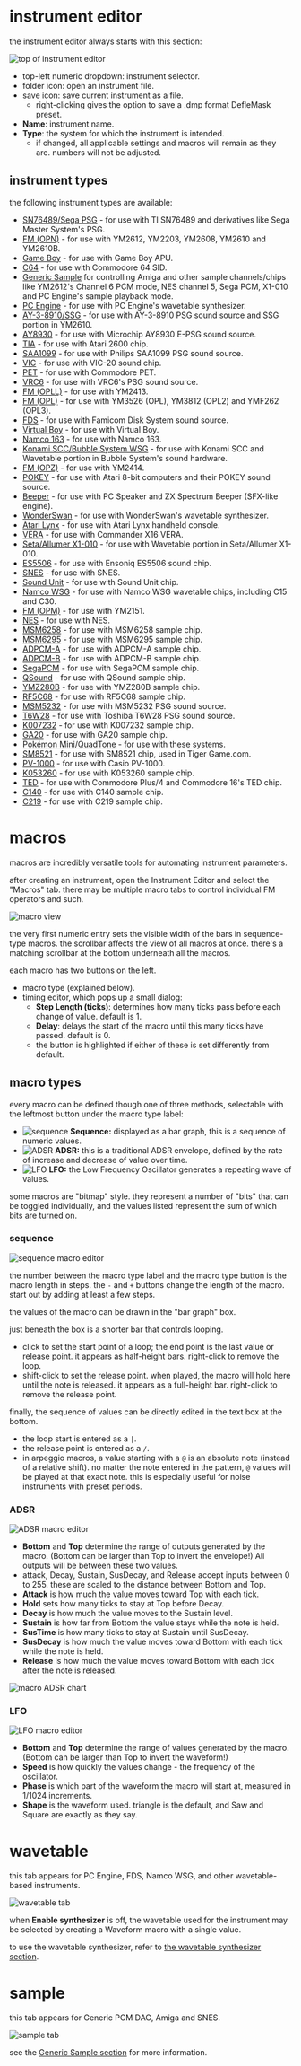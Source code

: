# instrument editor

the instrument editor always starts with this section:

![top of instrument editor](instrument-editor-top.png)

- top-left numeric dropdown: instrument selector.
- folder icon: open an instrument file.
- save icon: save current instrument as a file.
  - right-clicking gives the option to save a .dmp format DefleMask preset.
- **Name**: instrument name.
- **Type**: the system for which the instrument is intended.
  - if changed, all applicable settings and macros will remain as they are. numbers will not be adjusted.

## instrument types

the following instrument types are available:

- [SN76489/Sega PSG](psg.md) - for use with TI SN76489 and derivatives like Sega Master System's PSG.
- [FM (OPN)](fm-opn.md) - for use with YM2612, YM2203, YM2608, YM2610 and YM2610B.
- [Game Boy](game-boy.md) - for use with Game Boy APU.
- [C64](c64.md) - for use with Commodore 64 SID.
- [Generic Sample](sample.md) for controlling Amiga and other sample channels/chips like YM2612's Channel 6 PCM mode, NES channel 5, Sega PCM, X1-010 and PC Engine's sample playback mode.
- [PC Engine](pce.md) - for use with PC Engine's wavetable synthesizer.
- [AY-3-8910/SSG](ay8910.md) - for use with AY-3-8910 PSG sound source and SSG portion in YM2610.
- [AY8930](ay8930.md) - for use with Microchip AY8930 E-PSG sound source.
- [TIA](tia.md) - for use with Atari 2600 chip.
- [SAA1099](saa.md) - for use with Philips SAA1099 PSG sound source.
- [VIC](vic.md) - for use with VIC-20 sound chip.
- [PET](pet.md) - for use with Commodore PET.
- [VRC6](vrc6.md) - for use with VRC6's PSG sound source.
- [FM (OPLL)](fm-opll.md) - for use with YM2413.
- [FM (OPL)](fm-opll.md) - for use with YM3526 (OPL), YM3812 (OPL2) and YMF262 (OPL3).
- [FDS](fds.md) - for use with Famicom Disk System sound source.
- [Virtual Boy](virtual-boy.md) - for use with Virtual Boy.
- [Namco 163](n163.md) - for use with Namco 163.
- [Konami SCC/Bubble System WSG](scc.md) - for use with Konami SCC and Wavetable portion in Bubble System's sound hardware.
- [FM (OPZ)](fm-opz.md) - for use with YM2414.
- [POKEY](pokey.md) - for use with Atari 8-bit computers and their POKEY sound source.
- [Beeper](beeper.md) - for use with PC Speaker and ZX Spectrum Beeper (SFX-like engine).
- [WonderSwan](wonderswan.md) - for use with WonderSwan's wavetable synthesizer.
- [Atari Lynx](lynx.md) - for use with Atari Lynx handheld console.
- [VERA](vera.md) - for use with Commander X16 VERA.
- [Seta/Allumer X1-010](x1_010.md) - for use with Wavetable portion in Seta/Allumer X1-010.
- [ES5506](es5506.md) - for use with Ensoniq ES5506 sound chip.
- [SNES](snes.md) - for use with SNES.
- [Sound Unit](su.md) - for use with Sound Unit chip.
- [Namco WSG](wsg.md) - for use with Namco WSG wavetable chips, including C15 and C30.
- [FM (OPM)](fm-opm.md) - for use with YM2151.
- [NES](nes.md) - for use with NES.
- [MSM6258](msm6258.md) - for use with MSM6258 sample chip.
- [MSM6295](msm6295.md) - for use with MSM6295 sample chip.
- [ADPCM-A](adpcm-a.md) - for use with ADPCM-A sample chip.
- [ADPCM-B](adpcm-b.md) - for use with ADPCM-B sample chip.
- [SegaPCM](segapcm.md) - for use with SegaPCM sample chip.
- [QSound](qsound.md) - for use with QSound sample chip.
- [YMZ280B](ymz280b.md) - for use with YMZ280B sample chip.
- [RF5C68](rf5c68.md) - for use with RF5C68 sample chip.
- [MSM5232](msm5232.md) - for use with MSM5232 PSG sound source.
- [T6W28](t6w28.md) - for use with Toshiba T6W28 PSG sound source.
- [K007232](k007232.md) - for use with K007232 sample chip.
- [GA20](ga20.md) - for use with GA20 sample chip.
- [Pokémon Mini/QuadTone](pokemini.md) - for use with these systems.
- [SM8521](sm8521.md) - for use with SM8521 chip, used in Tiger Game.com.
- [PV-1000](pv1000.md) - for use with Casio PV-1000.
- [K053260](k053260.md) - for use with K053260 sample chip.
- [TED](ted.md) - for use with Commodore Plus/4 and Commodore 16's TED chip.
- [C140](c140.md) - for use with C140 sample chip.
- [C219](c219.md) - for use with C219 sample chip.

# macros

macros are incredibly versatile tools for automating instrument parameters.

after creating an instrument, open the Instrument Editor and select the "Macros" tab. there may be multiple macro tabs to control individual FM operators and such.

![macro view](macroview.png)

the very first numeric entry sets the visible width of the bars in sequence-type macros. the scrollbar affects the view of all macros at once. there's a matching scrollbar at the bottom underneath all the macros.

each macro has two buttons on the left.
- macro type (explained below).
- timing editor, which pops up a small dialog:
  - **Step Length (ticks)**: determines how many ticks pass before each change of value. default is 1.
  - **Delay**: delays the start of the macro until this many ticks have passed. default is 0.
  - the button is highlighted if either of these is set differently from default.

## macro types

every macro can be defined though one of three methods, selectable with the leftmost button under the macro type label:

- ![sequence](macro-button-seq.png) **Sequence:** displayed as a bar graph, this is a sequence of numeric values.
- ![ADSR](macro-button-ADSR.png) **ADSR:** this is a traditional ADSR envelope, defined by the rate of increase and decrease of value over time.
- ![LFO](macro-button-LFO.png) **LFO:** the Low Frequency Oscillator generates a repeating wave of values.

some macros are "bitmap" style. they represent a number of "bits" that can be toggled individually, and the values listed represent the sum of which bits are turned on.

### sequence

![sequence macro editor](macro-seq.png)

the number between the macro type label and the macro type button is the macro length in steps. the `-` and `+` buttons change the length of the macro. start out by adding at least a few steps.

the values of the macro can be drawn in the "bar graph" box.

just beneath the box is a shorter bar that controls looping.
- click to set the start point of a loop; the end point is the last value or release point. it appears as half-height bars. right-click to remove the loop.
- shift-click to set the release point. when played, the macro will hold here until the note is released. it appears as a full-height bar. right-click to remove the release point.

finally, the sequence of values can be directly edited in the text box at the bottom.
- the loop start is entered as a `|`.
- the release point is entered as a `/`.
- in arpeggio macros, a value starting with a `@` is an absolute note (instead of a relative shift). no matter the note entered in the pattern, `@` values will be played at that exact note. this is especially useful for noise instruments with preset periods.

### ADSR

![ADSR macro editor](macro-ADSR.png)

- **Bottom** and **Top** determine the range of outputs generated by the macro. (Bottom can be larger than Top to invert the envelope!) All outputs will be between these two values.
- attack, Decay, Sustain, SusDecay, and Release accept inputs between 0 to 255. these are scaled to the distance between Bottom and Top.
- **Attack** is how much the value moves toward Top with each tick.
- **Hold** sets how many ticks to stay at Top before Decay.
- **Decay** is how much the value moves to the Sustain level.
- **Sustain** is how far from Bottom the value stays while the note is held.
- **SusTime** is how many ticks to stay at Sustain until SusDecay.
- **SusDecay** is how much the value moves toward Bottom with each tick while the note is held.
- **Release** is how much the value moves toward Bottom with each tick after the note is released.

![macro ADSR chart](macro-ADSRchart.png)

### LFO

![LFO macro editor](macro-LFO.png)

- **Bottom** and **Top** determine the range of values generated by the macro. (Bottom can be larger than Top to invert the waveform!)
- **Speed** is how quickly the values change - the frequency of the oscillator.
- **Phase** is which part of the waveform the macro will start at, measured in 1/1024 increments.
- **Shape** is the waveform used. triangle is the default, and Saw and Square are exactly as they say.



# wavetable

this tab appears for PC Engine, FDS, Namco WSG, and other wavetable-based instruments.

![wavetable tab](wavetable.png)

when **Enable synthesizer** is off, the wavetable used for the instrument may be selected by creating a Waveform macro with a single value.

to use the wavetable synthesizer, refer to [the wavetable synthesizer section](wavesynth.md).


# sample

this tab appears for Generic PCM DAC, Amiga and SNES.

![sample tab](sample-map.png)

see the [Generic Sample section](sample.md) for more information.
